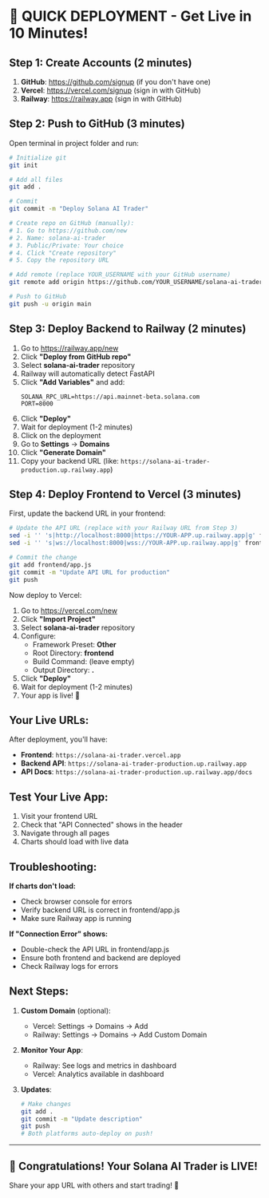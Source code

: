 # 🚀 QUICK DEPLOYMENT - Get Live in 10 Minutes!

## Step 1: Create Accounts (2 minutes)
1. **GitHub**: https://github.com/signup (if you don't have one)
2. **Vercel**: https://vercel.com/signup (sign in with GitHub)
3. **Railway**: https://railway.app (sign in with GitHub)

## Step 2: Push to GitHub (3 minutes)

Open terminal in project folder and run:

```bash
# Initialize git
git init

# Add all files
git add .

# Commit
git commit -m "Deploy Solana AI Trader"

# Create repo on GitHub (manually):
# 1. Go to https://github.com/new
# 2. Name: solana-ai-trader
# 3. Public/Private: Your choice
# 4. Click "Create repository"
# 5. Copy the repository URL

# Add remote (replace YOUR_USERNAME with your GitHub username)
git remote add origin https://github.com/YOUR_USERNAME/solana-ai-trader.git

# Push to GitHub
git push -u origin main
```

## Step 3: Deploy Backend to Railway (2 minutes)

1. Go to https://railway.app/new
2. Click **"Deploy from GitHub repo"**
3. Select **solana-ai-trader** repository
4. Railway will automatically detect FastAPI
5. Click **"Add Variables"** and add:
   ```
   SOLANA_RPC_URL=https://api.mainnet-beta.solana.com
   PORT=8000
   ```
6. Click **"Deploy"**
7. Wait for deployment (1-2 minutes)
8. Click on the deployment
9. Go to **Settings** → **Domains**
10. Click **"Generate Domain"**
11. Copy your backend URL (like: `https://solana-ai-trader-production.up.railway.app`)

## Step 4: Deploy Frontend to Vercel (3 minutes)

First, update the backend URL in your frontend:

```bash
# Update the API URL (replace with your Railway URL from Step 3)
sed -i '' 's|http://localhost:8000|https://YOUR-APP.up.railway.app|g' frontend/app.js
sed -i '' 's|ws://localhost:8000|wss://YOUR-APP.up.railway.app|g' frontend/app.js

# Commit the change
git add frontend/app.js
git commit -m "Update API URL for production"
git push
```

Now deploy to Vercel:

1. Go to https://vercel.com/new
2. Click **"Import Project"**
3. Select **solana-ai-trader** repository
4. Configure:
   - Framework Preset: **Other**
   - Root Directory: **frontend**
   - Build Command: (leave empty)
   - Output Directory: **.**
5. Click **"Deploy"**
6. Wait for deployment (1-2 minutes)
7. Your app is live! 🎉

## Your Live URLs:

After deployment, you'll have:
- **Frontend**: `https://solana-ai-trader.vercel.app`
- **Backend API**: `https://solana-ai-trader-production.up.railway.app`
- **API Docs**: `https://solana-ai-trader-production.up.railway.app/docs`

## Test Your Live App:

1. Visit your frontend URL
2. Check that "API Connected" shows in the header
3. Navigate through all pages
4. Charts should load with live data

## Troubleshooting:

**If charts don't load:**
- Check browser console for errors
- Verify backend URL is correct in frontend/app.js
- Make sure Railway app is running

**If "Connection Error" shows:**
- Double-check the API URL in frontend/app.js
- Ensure both frontend and backend are deployed
- Check Railway logs for errors

## Next Steps:

1. **Custom Domain** (optional):
   - Vercel: Settings → Domains → Add
   - Railway: Settings → Domains → Add Custom Domain

2. **Monitor Your App**:
   - Railway: See logs and metrics in dashboard
   - Vercel: Analytics available in dashboard

3. **Updates**:
   ```bash
   # Make changes
   git add .
   git commit -m "Update description"
   git push
   # Both platforms auto-deploy on push!
   ```

---

## 🎊 Congratulations! Your Solana AI Trader is LIVE!

Share your app URL with others and start trading! 🚀